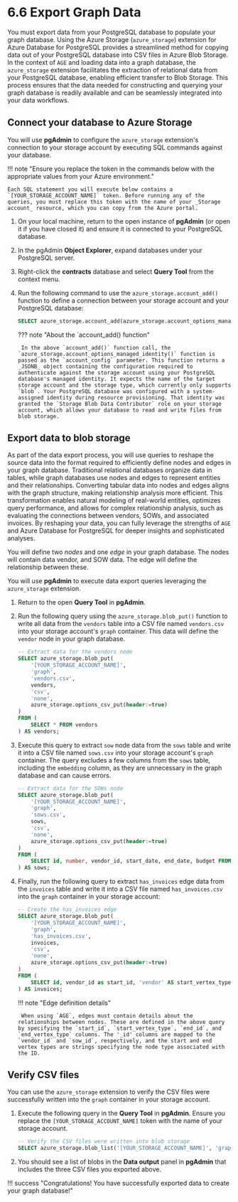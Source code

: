 # 6.6 Export Graph Data

You must export data from your PostgreSQL database to populate your graph database. Using the Azure Storage (`azure_storage`) extension for Azure Database for PostgreSQL provides a streamlined method for copying data out of your PostgreSQL database into CSV files in Azure Blob Storage. In the context of `AGE` and loading data into a graph database, the `azure_storage` extension facilitates the extraction of relational data from your PostgreSQL database, enabling efficient transfer to Blob Storage. This process ensures that the data needed for constructing and querying your graph database is readily available and can be seamlessly integrated into your data workflows.

## Connect your database to Azure Storage

You will use **pgAdmin** to configure the `azure_storage` extension's connection to your storage account by executing SQL commands against your database.

!!! note "Ensure you replace the token in the commands below with the appropriate values from your Azure environment."

    Each SQL statement you will execute below contains a `[YOUR_STORAGE_ACCOUNT_NAME]` token. Before running any of the queries, you must replace this token with the name of your _Storage account_ resource, which you can copy from the Azure portal.

1. On your local machine, return to the open instance of **pgAdmin** (or open it if you have closed it) and ensure it is connected to your PostgreSQL database.

2. In the pgAdmin **Object Explorer**, expand databases under your PostgreSQL server.

3. Right-click the **contracts** database and select **Query Tool** from the context menu.

4. Run the following command to use the `azure_storage.account_add()` function to define a connection between your storage account and your PostgreSQL database:

    ```sql
    SELECT azure_storage.account_add(azure_storage.account_options_managed_identity('[YOUR_STORAGE_ACCOUNT_NAME]', 'blob'));
    ```

    ??? note "About the `account_add() function"

        In the above `account_add()` function call, the `azure_storage.account_options_managed_identity()` function is passed as the `account_config` parameter. This function returns a _JSONB_ object containing the configuration required to authenticate against the storage account using your PostgreSQL database's managed identity. It expects the name of the target storage account and the storage type, which currently only supports `blob`. Your PostgreSQL database was configured with a system-assigned identity during resource provisioning. That identity was granted the `Storage Blob Data Contributor` role on your storage account, which allows your database to read and write files from blob storage.

## Export data to blob storage

As part of the data export process, you will use queries to reshape the source data into the format required to efficiently define nodes and edges in your graph database. Traditional relational databases organize data in tables, while graph databases use nodes and edges to represent entities and their relationships. Converting tabular data into nodes and edges aligns with the graph structure, making relationship analysis more efficient. This transformation enables natural modeling of real-world entities, optimizes query performance, and allows for complex relationship analysis, such as evaluating the connections between vendors, SOWs, and associated invoices. By reshaping your data, you can fully leverage the strengths of `AGE` and Azure Database for PostgreSQL for deeper insights and sophisticated analyses.

You will define two _nodes_ and one _edge_ in your graph database. The nodes will contain data vendor, and SOW data. The edge will define the relationship between these.

You will use **pgAdmin** to execute data export queries leveraging the `azure_storage` extension.

1. Return to the open **Query Tool** in **pgAdmin**.

2. Run the following query using the `azure_storage.blob_put()` function to write all data from the `vendors` table into a CSV file named `vendors.csv` into your storage account's `graph` container. This data will define the `vendor` node in your graph database.

    ```sql
    -- Extract data for the vendors node
    SELECT azure_storage.blob_put(
        '[YOUR_STORAGE_ACCOUNT_NAME]',
        'graph',
        'vendors.csv',
        vendors,
        'csv',
        'none',
        azure_storage.options_csv_put(header:=true)
    )
    FROM (
        SELECT * FROM vendors
    ) AS vendors;
    ```

3. Execute this query to extract `sow` node data from the `sows` table and write it into a CSV file named `sows.csv` into your storage account's `graph` container. The query excludes a few columns from the `sows` table, including the `embedding` column, as they are unnecessary in the graph database and can cause errors.

    ```sql
    -- Extract data for the SOWs node
    SELECT azure_storage.blob_put(
        '[YOUR_STORAGE_ACCOUNT_NAME]',
        'graph',
        'sows.csv',
        sows,
        'csv',
        'none',
        azure_storage.options_csv_put(header:=true)
    )
    FROM (
        SELECT id, number, vendor_id, start_date, end_date, budget FROM sows
    ) AS sows;
    ```

4. Finally, run the following query to extract `has_invoices` edge data from the `invoices` table and write it into a CSV file named `has_invoices.csv` into the `graph` container in your storage account:

    ```sql
    -- Create the has_invoices edge
    SELECT azure_storage.blob_put(
        '[YOUR_STORAGE_ACCOUNT_NAME]',
        'graph',
        'has_invoices.csv',
        invoices,
        'csv',
        'none',
        azure_storage.options_csv_put(header:=true)
    )
    FROM (
        SELECT id, vendor_id as start_id, 'vendor' AS start_vertex_type, sow_id AS end_id, 'sow' AS end_vertex_type, number, amount, invoice_date, payment_status FROM invoices
    ) AS invoices;
    ```

    !!! note "Edge definition details"

        When using `AGE`, edges must contain details about the relationships between nodes. These are defined in the above query by specifying the `start_id`, `start_vertex_type`, `end_id`, and `end_vertex_type` columns. The '_id' columns are mapped to the `vendor_id` and `sow_id`, respectively, and the start and end vertex types are strings specifying the node type associated with the ID.

## Verify CSV files

You can use the `azure_storage` extension to verify the CSV files were successfully written into the `graph` container in your storage account.

1. Execute the following query in the **Query Tool** in **pgAdmin**. Ensure you replace the `[YOUR_STORAGE_ACCOUNT_NAME]` token with the name of your storage account.

    ```sql
    -- Verify the CSV files were written into blob storage
    SELECT azure_storage.blob_list('[YOUR_STORAGE_ACCOUNT_NAME]', 'graph');
    ```

2. You should see a list of blobs in the **Data output** panel in **pgAdmin** that includes the three CSV files you exported above.

!!! success "Congratulations! You have successfully exported data to create your graph database!"
